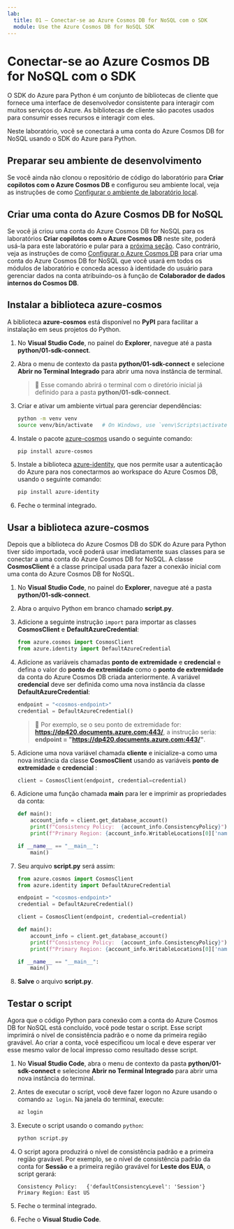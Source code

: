 ```yaml
---
lab:
  title: 01 – Conectar-se ao Azure Cosmos DB for NoSQL com o SDK
  module: Use the Azure Cosmos DB for NoSQL SDK
---
```


# Conectar-se ao Azure Cosmos DB for NoSQL com o SDK

O SDK do Azure para Python é um conjunto de bibliotecas de cliente que fornece uma interface de desenvolvedor consistente para interagir com muitos serviços do Azure. As bibliotecas de cliente são pacotes usados para consumir esses recursos e interagir com eles.

Neste laboratório, você se conectará a uma conta do Azure Cosmos DB for NoSQL usando o SDK do Azure para Python.

## Preparar seu ambiente de desenvolvimento

Se você ainda não clonou o repositório de código do laboratório para **Criar copilotos com o Azure Cosmos DB** e configurou seu ambiente local, veja as instruções de como [Configurar o ambiente de laboratório local](00-setup-lab-environment.md).

## Criar uma conta do Azure Cosmos DB for NoSQL

Se você já criou uma conta do Azure Cosmos DB for NoSQL para os laboratórios **Criar copilotos com o Azure Cosmos DB** neste site, poderá usá-la para este laboratório e pular para a [próxima seção](#install-the-azure-cosmos-library). Caso contrário, veja as instruções de como [Configurar o Azure Cosmos DB](../../common/instructions/00-setup-cosmos-db.md) para criar uma conta do Azure Cosmos DB for NoSQL que você usará em todos os módulos de laboratório e conceda acesso à identidade do usuário para gerenciar dados na conta atribuindo-os à função de **Colaborador de dados internos do Cosmos DB**.

## Instalar a biblioteca azure-cosmos

A biblioteca **azure-cosmos** está disponível no **PyPI** para facilitar a instalação em seus projetos do Python.

1. No **Visual Studio Code**, no painel do **Explorer**, navegue até a pasta **python/01-sdk-connect**.

1. Abra o menu de contexto da pasta **python/01-sdk-connect** e selecione **Abrir no Terminal Integrado** para abrir uma nova instância de terminal.

    > &#128221; Esse comando abrirá o terminal com o diretório inicial já definido para a pasta **python/01-sdk-connect**.

1. Criar e ativar um ambiente virtual para gerenciar dependências:

   ```bash
   python -m venv venv
   source venv/bin/activate   # On Windows, use `venv\Scripts\activate`
   ```

1. Instale o pacote [azure-cosmos][pypi.org/project/azure-cosmos] usando o seguinte comando:

   ```bash
   pip install azure-cosmos
   ```

1. Instale a biblioteca [azure-identity][pypi.org/project/azure-identity], que nos permite usar a autenticação do Azure para nos conectarmos ao workspace do Azure Cosmos DB, usando o seguinte comando:

   ```bash
   pip install azure-identity
   ```

1. Feche o terminal integrado.

## Usar a biblioteca azure-cosmos

Depois que a biblioteca do Azure Cosmos DB do SDK do Azure para Python tiver sido importada, você poderá usar imediatamente suas classes para se conectar a uma conta do Azure Cosmos DB for NoSQL. A classe **CosmosClient** é a classe principal usada para fazer a conexão inicial com uma conta do Azure Cosmos DB for NoSQL.

1. No **Visual Studio Code**, no painel do **Explorer**, navegue até a pasta **python/01-sdk-connect**.

1. Abra o arquivo Python em branco chamado **script.py**.

1. Adicione a seguinte instrução `import` para importar as classes **CosmosClient** e **DefaultAzureCredential**:

   ```python
   from azure.cosmos import CosmosClient
   from azure.identity import DefaultAzureCredential
   ```

1. Adicione as variáveis chamadas **ponto de extremidade** e **credencial** e defina o valor do **ponto de extremidade** como o **ponto de extremidade** da conta do Azure Cosmos DB criada anteriormente. A variável **credencial** deve ser definida como uma nova instância da classe **DefaultAzureCredential**:

   ```python
   endpoint = "<cosmos-endpoint>"
   credential = DefaultAzureCredential()
   ```

    > &#128221; Por exemplo, se o seu ponto de extremidade for: **https://dp420.documents.azure.com:443/**, a instrução seria: **endpoint = "https://dp420.documents.azure.com:443/"**.

1. Adicione uma nova variável chamada **cliente** e inicialize-a como uma nova instância da classe **CosmosClient** usando as variáveis **ponto de extremidade** e **credencial** :

   ```python
   client = CosmosClient(endpoint, credential=credential)
   ```

1. Adicione uma função chamada **main** para ler e imprimir as propriedades da conta:

   ```python
   def main():
       account_info = client.get_database_account()
       print(f"Consistency Policy:  {account_info.ConsistencyPolicy}")
       print(f"Primary Region: {account_info.WritableLocations[0]['name']}")

   if __name__ == "__main__":
       main()
   ```

1. Seu arquivo **script.py** será assim:

   ```python
   from azure.cosmos import CosmosClient
   from azure.identity import DefaultAzureCredential

   endpoint = "<cosmos-endpoint>"
   credential = DefaultAzureCredential()

   client = CosmosClient(endpoint, credential=credential)

   def main():
       account_info = client.get_database_account()
       print(f"Consistency Policy:  {account_info.ConsistencyPolicy}")
       print(f"Primary Region: {account_info.WritableLocations[0]['name']}")

   if __name__ == "__main__":
       main()
    ```

1. **Salve** o arquivo **script.py**.

## Testar o script

Agora que o código Python para conexão com a conta do Azure Cosmos DB for NoSQL está concluído, você pode testar o script. Esse script imprimirá o nível de consistência padrão e o nome da primeira região gravável. Ao criar a conta, você especificou um local e deve esperar ver esse mesmo valor de local impresso como resultado desse script.

1. No **Visual Studio Code**, abra o menu de contexto da pasta **python/01-sdk-connect** e selecione **Abrir no Terminal Integrado** para abrir uma nova instância do terminal.

1. Antes de executar o script, você deve fazer logon no Azure usando o comando `az login`. Na janela do terminal, execute:

   ```bash
   az login
   ```

1. Execute o script usando o comando `python`:

   ```bash
   python script.py
   ```

1. O script agora produzirá o nível de consistência padrão e a primeira região gravável. Por exemplo, se o nível de consistência padrão da conta for **Sessão** e a primeira região gravável for **Leste dos EUA**, o script gerará:

   ```text
   Consistency Policy:   {'defaultConsistencyLevel': 'Session'}
   Primary Region: East US
   ```

1. Feche o terminal integrado.

1. Feche o **Visual Studio Code**.

[pypi.org/project/azure-cosmos]: https://pypi.org/project/azure-cosmos
[pypi.org/project/azure-identity]: https://pypi.org/project/azure-identity
